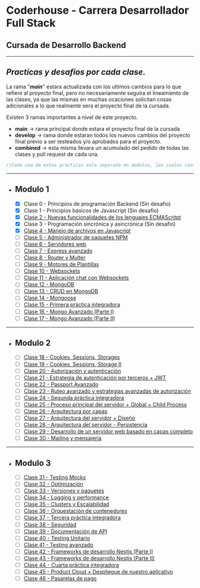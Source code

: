 # Coderhouse - Carrera Desarrollador Full Stack
## Cursada de Desarrollo Backend


---
## _**Practicas y desafios por cada clase.**_

La rama "_**main**_" estara actualizada con los ultimos cambios para lo que refiere al proyecto final, pero no necesariamente seguira el lineamiento de las clases, ya que las mismas en muchas ocaciones solicitan cosas adicionales a lo que realmente sera el proyecto final de la cursada.

Existen 3 ramas importantes a nivel de este proyecto.
- **main** -> rama principal donde estara el proyecto final de la cursada
- **develop** -> rama donde estaran todos los nuevos cambios del proyecto final previo a ser testeados y/o aprobados para el proyecto.
- **combined** -> esta misma llevara un acumulado del pedido de todas las clases y pull request de cada una.

 ```js
 //Cada una de estas practicas esta separada en modulos, los cuales conforman la finalidad de la cursada. Y estan asociadas a una pull request distinta. La unificacion de las clases estaran sobre la rama "combined"
 ```

---
- ## Modulo 1

  - [X] Clase 0 - Principios de programación Backend (Sin desafio)
  - [X] Clase 1 - Principios básicos de Javascript (Sin desafio)
  - [X] [Clase 2 - Nuevas funcionalidades de los lenguajes ECMAScritpt](https://github.com/ifritzler/coder-backend/pull/1)
  - [X] Clase 3 - Programación sincrónica y asincrónica (Sin desafio)
  - [X] [Clase 4 - Manejo de archivos en Javascript](https://github.com/ifritzler/coder-backend/pull/2)
  - [ ] [Clase 5 - Administrador de paquetes NPM](#)
  - [ ] [Clase 6 - Servidores web](#)
  - [ ] [Clase 7 - Express avanzado](#)
  - [ ] [Clase 8 - Router y Multer](#)
  - [ ] [Clase 9 - Motores de Plantillas](#)
  - [ ] [Clase 10 - Websockets](#)
  - [ ] [Clase 11 - Aplicación chat con Websockets](#)
  - [ ] [Clase 12 - MongoDB](#)
  - [ ] [Clase 13 - CRUD en MongoDB](#)
  - [ ] [Clase 14 - Mongoose](#)
  - [ ] [Clase 15 - Primera práctica integradora](#)
  - [ ] [Clase 16 - Mongo Avanzado (Parte I)](#)
  - [ ] [Clase 17 - Mongo Avanzado (Parte II)](#)

---
- ## Modulo 2

  - [ ] [Clase 18 - Cookies, Sessions, Storages](#)
  - [ ] [Clase 19 - Cookies, Sessions, Storage II](#)
  - [ ] [Clase 20 - Autorización y autenticación](#)
  - [ ] [Clase 21 - Estrategia de autenticación por terceros + JWT](#)
  - [ ] [Clase 22 - Passport Avanzado](#)
  - [ ] [Clase 23 - Ruteo avanzado y estrategias avanzadas de autorización](#)
  - [ ] [Clase 24 - Segunda práctica integradora](#)
  - [ ] [Clase 25 - Proceso principal del servidor + Global + Child Process](#)
  - [ ] [Clase 26 - Arquitectura por capas](#)
  - [ ] [Clase 27 - Arquitectura del servidor + Diseño](#)
  - [ ] [Clase 28 - Arquitectura del servidor - Persistencia](#)
  - [ ] [Clase 29 - Desarrollo de un servidor web basado en capas completo](#)
  - [ ] [Clase 30 - Mailing y mensajería](#)

---
- ## Modulo 3

  - [ ] [Clase 31 - Testing Mocks](#)
  - [ ] [Clase 32 - Optimización](#)
  - [ ] [Clase 33 - Versiones y paquetes](#)
  - [ ] [Clase 34 - Logging y performance](#)
  - [ ] [Clase 35 - Clusters y Escalabilidad](#)
  - [ ] [Clase 36 - Orquestación de contenedores](#)
  - [ ] [Clase 37 - Tercera práctica integradora](#)
  - [ ] [Clase 38 - Seguridad](#)
  - [ ] [Clase 39 - Documentación de API](#)
  - [ ] [Clase 40 - Testing Unitario](#)
  - [ ] [Clase 41 - Testing avanzado](#)
  - [ ] [Clase 42 - Frameworks de desarrollo Nestjs (Parte I)](#)
  - [ ] [Clase 43 - Frameworks de desarrollo Nestjs (Parte II)](#)
  - [ ] [Clase 44 - Cuarta práctica integradora](#)
  - [ ] [Clase 45 - Product Cloud + Despliegue de nuestro aplicativo](#)
  - [ ] [Clase 46 - Pasarelas de pago](#)
